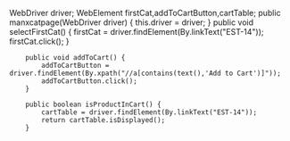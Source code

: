 WebDriver driver;
	    WebElement firstCat,addToCartButton,cartTable;
		public manxcatpage(WebDriver driver) {
			this.driver = driver;
		}
		public void selectFirstCat() {
	        firstCat = driver.findElement(By.linkText("EST-14"));
	        firstCat.click();
	    }

	    public void addToCart() {
	        addToCartButton = driver.findElement(By.xpath("//a[contains(text(),'Add to Cart')]"));
	        addToCartButton.click();
	    }

	    public boolean isProductInCart() {
	        cartTable = driver.findElement(By.linkText("EST-14"));
	        return cartTable.isDisplayed();
	    }
